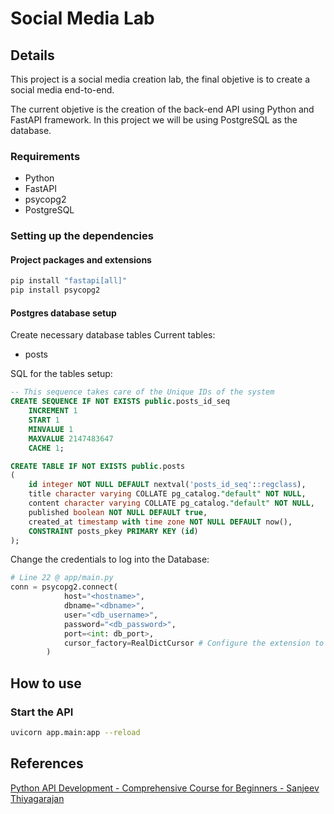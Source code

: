 # Social Media Lab

## Details

This project is a social media creation lab, the final objetive is to create a social media end-to-end.

The current objetive is the creation of the back-end API using Python and FastAPI framework.
In this project we will be using PostgreSQL as the database.

### Requirements

- Python
- FastAPI
- psycopg2
- PostgreSQL

### Setting up the dependencies

#### Project packages and extensions

```bash
pip install "fastapi[all]"
pip install psycopg2
```

#### Postgres database setup

Create necessary database tables
Current tables:

- posts

SQL for the tables setup:

```sql
-- This sequence takes care of the Unique IDs of the system
CREATE SEQUENCE IF NOT EXISTS public.posts_id_seq
    INCREMENT 1
    START 1
    MINVALUE 1
    MAXVALUE 2147483647
    CACHE 1;

CREATE TABLE IF NOT EXISTS public.posts
(
    id integer NOT NULL DEFAULT nextval('posts_id_seq'::regclass),
    title character varying COLLATE pg_catalog."default" NOT NULL,
    content character varying COLLATE pg_catalog."default" NOT NULL,
    published boolean NOT NULL DEFAULT true,
    created_at timestamp with time zone NOT NULL DEFAULT now(),
    CONSTRAINT posts_pkey PRIMARY KEY (id)
);
```

Change the credentials to log into the Database:

```python
# Line 22 @ app/main.py
conn = psycopg2.connect(
            host="<hostname>",
            dbname="<dbname>",
            user="<db_username>",
            password="<db_password>",
            port=<int: db_port>,
            cursor_factory=RealDictCursor # Configure the extension to call the tables headers
        )
```


## How to use


### Start the API

```bash
uvicorn app.main:app --reload
```

## References

[Python API Development - Comprehensive Course for Beginners - Sanjeev Thiyagarajan](https://www.youtube.com/watch?v=0sOvCWFmrtA)

